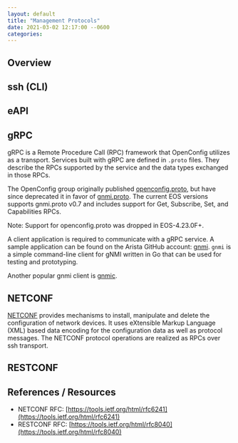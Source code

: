 ```yaml
---
layout: default
title: "Management Protocols"
date: 2021-03-02 12:17:00 --0600
categories:
---
```


## Overview

## ssh (CLI)

## eAPI

## gRPC

gRPC is a Remote Procedure Call (RPC) framework that OpenConfig utilizes as a
transport. Services built with gRPC are defined in `.proto` files. They describe
the RPCs supported by the service and the data types exchanged in those RPCs.

The OpenConfig group originally published
[openconfig.proto](https://github.com/openconfig/reference/blob/master/rpc/openconfig/openconfig.proto),
but have since deprecated it in favor of
[gnmi.proto](https://github.com/openconfig/reference/blob/master/rpc/gnmi). The
current EOS versions supports gnmi.proto v0.7 and includes support for Get,
Subscribe, Set, and Capabilities RPCs.

Note: Support for openconfig.proto was dropped in EOS-4.23.0F+.

A client application is required to communicate with a gRPC service. A sample
application can be found on the Arista GitHub account:
[gnmi](https://github.com/aristanetworks/goarista/tree/master/cmd/gnmi). `gnmi`
is a simple command-line client for gNMI written in Go that can be used for
testing and prototyping.

Another popular gnmi client is [gnmic](https://gnmic.kmrd.dev/).

## NETCONF

[NETCONF](https://tools.ietf.org/html/rfc6241) provides mechanisms to install,
manipulate and delete the configuration of network devices. It uses eXtensible
Markup Language (XML) based data encoding for the configuration data as well as
protocol messages. The NETCONF protocol operations are realized as RPCs over ssh
transport.

## RESTCONF

## References / Resources

- NETCONF RFC: [https://tools.ietf.org/html/rfc6241](https://tools.ietf.org/html/rfc6241)
- RESTCONF RFC: [https://tools.ietf.org/html/rfc8040](https://tools.ietf.org/html/rfc8040)
